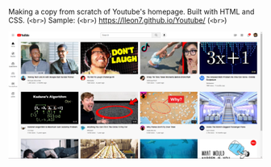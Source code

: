 Making a copy from scratch of Youtube's homepage. Built with HTML and CSS. (`<br>`)
Sample: (`<br>`)
https://lleon7.github.io/Youtube/ (`<br>`)

![Screenshot of my Youtube copy](Sample.png)
